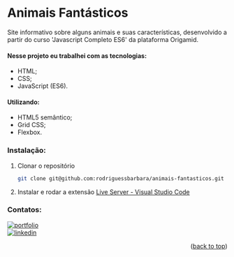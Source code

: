 # Animais Fantásticos

Site informativo sobre alguns animais e suas características, desenvolvido a partir do curso 'Javascript Completo ES6' da plataforma Origamid.

#### Nesse projeto eu trabalhei com as tecnologias:
- HTML;
- CSS;
- JavaScript (ES6).

#### Utilizando:
 - HTML5 semântico;
 - Grid CSS;
 - Flexbox.

### Instalação:

1. Clonar o repositório
   ```sh
   git clone git@github.com:rodriguessbarbara/animais-fantasticos.git
   ```
2. Instalar e rodar a extensão
[Live Server - Visual Studio Code](  https://marketplace.visualstudio.com/items?itemName=ritwickdey.LiveServer "Live Server - Visual Studio Code")  

### Contatos:
[![portfolio](https://img.shields.io/badge/my_portfolio-000?style=for-the-badge&logo=ko-fi&logoColor=white)](https://rodriguessbarbara.github.io/)</br>
[![linkedin](https://img.shields.io/badge/linkedin-0A66C2?style=for-the-badge&logo=linkedin&logoColor=white)](https://www.linkedin.com/in/rodriguessbarbara/)</br>

<p align="right">(<a href="#top">back to top</a>)</p>
